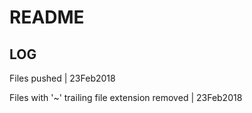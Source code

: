 # README

## LOG

Files pushed | 23Feb2018
 
Files with '~' trailing file extension removed | 23Feb2018
